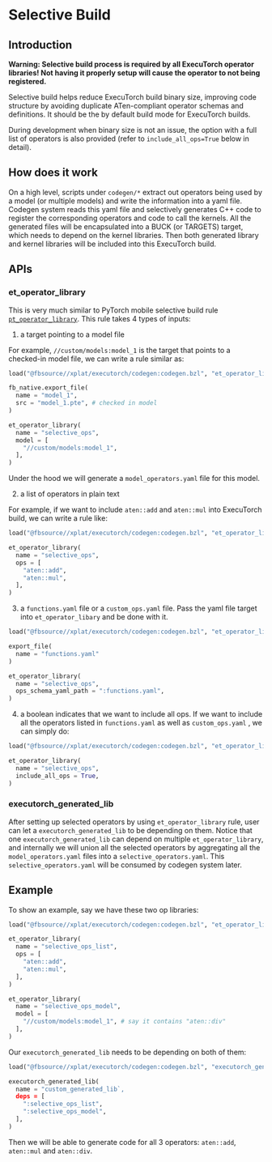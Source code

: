 # Selective Build



## Introduction

**Warning: Selective build process is required by all ExecuTorch operator libraries! Not having it properly setup will cause the operator to not being registered.**

Selective build helps reduce ExecuTorch build binary size, improving code structure by avoiding duplicate ATen-compliant operator schemas and definitions. It should be the by default build mode for ExecuTorch builds.

During development when binary size is not an issue, the option with a full list of operators is also provided (refer to `include_all_ops=True` below in detail).

## How does it work

On a high level, scripts under `codegen/*` extract out operators being used by a model (or multiple models) and write the information into a yaml file. Codegen system reads this yaml file and selectively generates C++ code to register the corresponding operators and code to call the kernels. All the generated files will be encapsulated into a BUCK (or TARGETS) target, which needs to depend on the kernel libraries. Then both generated library and kernel libraries will be included into this ExecuTorch build.



## APIs



### et_operator_library

This is very much similar to PyTorch mobile selective build rule [`pt_operator_library`](https://fburl.com/code/i8wmbuq2). This rule takes 4 types of inputs:

1. a target pointing to a model file

For example, `//custom/models:model_1` is the target that points to a checked-in model file, we can write a rule similar as:
```python
load("@fbsource//xplat/executorch/codegen:codegen.bzl", "et_operator_library")

fb_native.export_file(
  name = "model_1",
  src = "model_1.pte", # checked in model
)

et_operator_library(
  name = "selective_ops",
  model = [
    "//custom/models:model_1",
  ],
)
```
Under the hood we will generate a `model_operators.yaml` file for this model.

2. a list of operators in plain text

For example, if we want to include `aten::add` and `aten::mul` into ExecuTorch build, we can write a rule like:
```python
load("@fbsource//xplat/executorch/codegen:codegen.bzl", "et_operator_library")

et_operator_library(
  name = "selective_ops",
  ops = [
    "aten::add",
    "aten::mul",
  ],
)
```
3. a `functions.yaml` file or a `custom_ops.yaml` file. Pass the yaml file target into `et_operator_libary` and be done with it.
```python
load("@fbsource//xplat/executorch/codegen:codegen.bzl", "et_operator_library")

export_file(
  name = "functions.yaml"
)

et_operator_library(
  name = "selective_ops",
  ops_schema_yaml_path = ":functions.yaml",
)
```
4. a boolean indicates that we want to include all ops.
If we want to include all the operators listed in `functions.yaml` as well as `custom_ops.yaml` , we can simply do:
```python
load("@fbsource//xplat/executorch/codegen:codegen.bzl", "et_operator_library")

et_operator_library(
  name = "selective_ops",
  include_all_ops = True,
)
```
### executorch_generated_lib

After setting up selected operators by using `et_operator_library` rule, user can let a `executorch_generated_lib` to be depending on them. Notice that one `executorch_generated_lib` can depend on multiple `et_operator_library`, and internally we will union all the selected operators by aggregating all the `model_operators.yaml` files into a `selective_operators.yaml`. This `selective_operators.yaml` will be consumed by codegen system later.

## Example
To show an example, say we have these two op libraries:

```python
load("@fbsource//xplat/executorch/codegen:codegen.bzl", "et_operator_library")

et_operator_library(
  name = "selective_ops_list",
  ops = [
    "aten::add",
    "aten::mul",
  ],
)

et_operator_library(
  name = "selective_ops_model",
  model = [
    "//custom/models:model_1", # say it contains "aten::div"
  ],
)
```
Our `executorch_generated_lib` needs to be depending on both of them:
```python
load("@fbsource//xplat/executorch/codegen:codegen.bzl", "executorch_generated_lib")

executorch_generated_lib(
  name = "custom_generated_lib`,
  deps = [
    ":selective_ops_list",
    ":selective_ops_model",
  ],
)
```
Then we will be able to generate code for all 3 operators: `aten::add`, `aten::mul` and `aten::div`.
